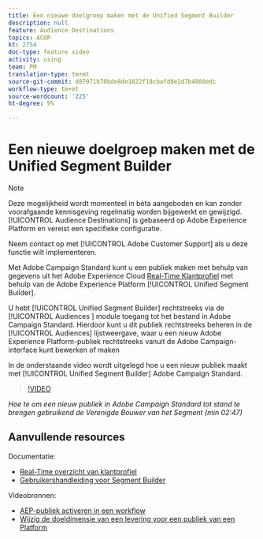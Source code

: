 ```yaml
---
title: Een nieuwe doelgroep maken met de Unified Segment Builder
description: null
feature: Audience Destinations
topics: ACOP
kt: 2754
doc-type: feature video
activity: using
team: PM
translation-type: tm+mt
source-git-commit: d87971b70bde8de1822f18cbafd8e2d7b4808edc
workflow-type: tm+mt
source-wordcount: '225'
ht-degree: 9%

---
```



# Een nieuwe doelgroep maken met de Unified Segment Builder

>[!NOTE]
>
>Deze mogelijkheid wordt momenteel in bèta aangeboden en kan zonder voorafgaande kennisgeving regelmatig worden bijgewerkt en gewijzigd. [!UICONTROL Audience Destinations] is gebaseerd op Adobe Experience Platform en vereist een specifieke configuratie.
>
>Neem contact op met [!UICONTROL Adobe Customer Support] als u deze functie wilt implementeren.

Met Adobe Campaign Standard kunt u een publiek maken met behulp van gegevens uit het Adobe Experience Cloud [Real-Time Klantprofiel](https://docs.adobe.com/content/help/en/platform-learn/tutorials/profiles/understanding-the-real-time-customer-profile.html) met behulp van de Adobe Experience Platform [!UICONTROL Unified Segment Builder].

U hebt [!UICONTROL Unified Segment Builder] rechtstreeks via de [!UICONTROL Audiences ] module toegang tot het bestand in Adobe Campaign Standard. Hierdoor kunt u dit publiek rechtstreeks beheren in de [!UICONTROL Audiences] lijstweergave, waar u een nieuw Adobe Experience Platform-publiek rechtstreeks vanuit de Adobe Campaign-interface kunt bewerken of maken

In de onderstaande video wordt uitgelegd hoe u een nieuw publiek maakt met [!UICONTROL Unified Segment Builder] Adobe Campaign Standard.

>[!VIDEO](https://video.tv.adobe.com/v/27638?quality=12)

*Hoe te om een nieuw publiek in Adobe Campaign Standard tot stand te brengen gebruikend de Verenigde Bouwer van het Segment (min 02:47)*

## Aanvullende resources

Documentatie:

* [Real-Time overzicht van klantprofiel](https://www.adobe.io/apis/experienceplatform/home/profile-identity-segmentation/profile-identity-segmentation-services.html#!api-specification/markdown/narrative/technical_overview/unified_profile_architectural_overview/unified_profile_architectural_overview.md)
* [Gebruikershandleiding voor Segment Builder](https://www.adobe.io/apis/experienceplatform/home/profile-identity-segmentation/profile-identity-segmentation-services.html#!api-specification/markdown/narrative/technical_overview/segmentation/segment-builder-guide.md)

Videobronnen:

* [AEP-publiek activeren in een workflow](/help/profiles-and-audiences/audience-destinations/activating-aep-audiences.md)
* [Wijzig de doeldimensie van een levering voor een publiek van een Platform](/help/profiles-and-audiences/audience-destinations/changing-targeting-dimension.md)
